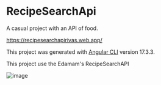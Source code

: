 # RecipeSearchApi

A casual project with an API of food.

https://recipesearchapirivas.web.app/

This project was generated with [Angular CLI](https://github.com/angular/angular-cli) version 17.3.3.

This project use the Edamam's RecipeSearchAPI

![image](https://github.com/dars2002/RecipeSearchApi/assets/119977168/de5be816-3794-4cf1-9b2d-e1eb9c4dd95d)

